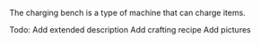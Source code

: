 The charging bench is a type of machine that can charge items.

Todo:
Add extended description
Add crafting recipe
Add pictures
